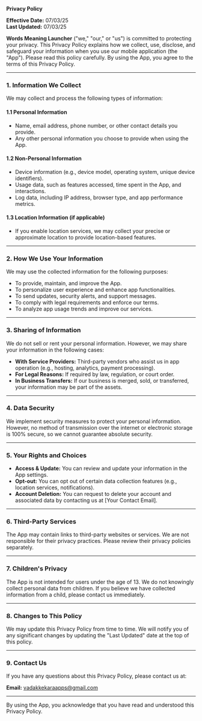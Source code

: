 **Privacy Policy**

**Effective Date:** 07/03/25  
**Last Updated:** 07/03/25   

**Words Meaning Launcher** ("we," "our," or "us") is committed to protecting your privacy. This Privacy Policy explains how we collect, use, disclose, and safeguard your information when you use our mobile application (the "App"). Please read this policy carefully. By using the App, you agree to the terms of this Privacy Policy.

---

### 1. Information We Collect
We may collect and process the following types of information:

#### **1.1 Personal Information**  
- Name, email address, phone number, or other contact details you provide.
- Any other personal information you choose to provide when using the App.

#### **1.2 Non-Personal Information**  
- Device information (e.g., device model, operating system, unique device identifiers).
- Usage data, such as features accessed, time spent in the App, and interactions.
- Log data, including IP address, browser type, and app performance metrics.

#### **1.3 Location Information (if applicable)**  
- If you enable location services, we may collect your precise or approximate location to provide location-based features.

---

### 2. How We Use Your Information
We may use the collected information for the following purposes:
- To provide, maintain, and improve the App.
- To personalize user experience and enhance app functionalities.
- To send updates, security alerts, and support messages.
- To comply with legal requirements and enforce our terms.
- To analyze app usage trends and improve our services.

---

### 3. Sharing of Information
We do not sell or rent your personal information. However, we may share your information in the following cases:
- **With Service Providers:** Third-party vendors who assist us in app operation (e.g., hosting, analytics, payment processing).
- **For Legal Reasons:** If required by law, regulation, or court order.
- **In Business Transfers:** If our business is merged, sold, or transferred, your information may be part of the assets.

---

### 4. Data Security
We implement security measures to protect your personal information. However, no method of transmission over the internet or electronic storage is 100% secure, so we cannot guarantee absolute security.

---

### 5. Your Rights and Choices
- **Access & Update:** You can review and update your information in the App settings.
- **Opt-out:** You can opt out of certain data collection features (e.g., location services, notifications).
- **Account Deletion:** You can request to delete your account and associated data by contacting us at [Your Contact Email].

---

### 6. Third-Party Services
The App may contain links to third-party websites or services. We are not responsible for their privacy practices. Please review their privacy policies separately.

---

### 7. Children's Privacy
The App is not intended for users under the age of 13. We do not knowingly collect personal data from children. If you believe we have collected information from a child, please contact us immediately.

---

### 8. Changes to This Policy
We may update this Privacy Policy from time to time. We will notify you of any significant changes by updating the "Last Updated" date at the top of this policy.

---

### 9. Contact Us
If you have any questions about this Privacy Policy, please contact us at:

**Email:** vadakkekaraapps@gmail.com  

---

By using the App, you acknowledge that you have read and understood this Privacy Policy.

